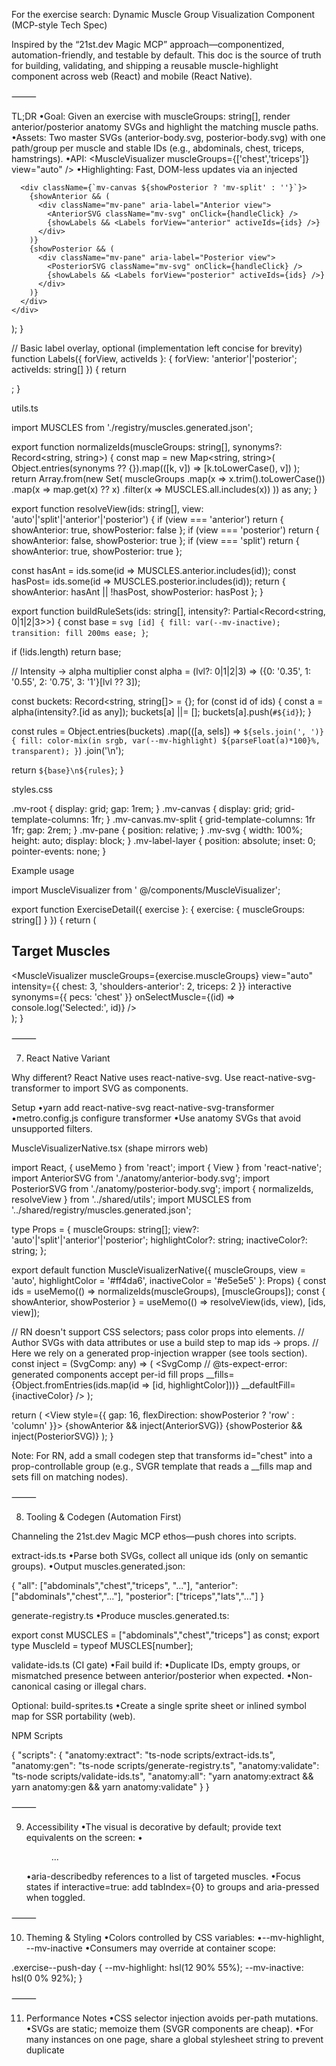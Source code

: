 For the exercise search: Dynamic Muscle Group Visualization Component (MCP-style Tech Spec)

Inspired by the “21st.dev Magic MCP” approach—componentized, automation-friendly, and testable by default. This doc is the source of truth for building, validating, and shipping a reusable muscle-highlight component across web (React) and mobile (React Native).

⸻

TL;DR
•Goal: Given an exercise with muscleGroups: string[], render anterior/posterior anatomy SVGs and highlight the matching muscle paths.
•Assets: Two master SVGs (anterior-body.svg, posterior-body.svg) with one path/group per muscle and stable IDs (e.g., abdominals, chest, triceps, hamstrings).
•API: <MuscleVisualizer muscleGroups={['chest','triceps']} view="auto" />
•Highlighting: Fast, DOM-less updates via an injected <style> selector map: #chest, #triceps { fill: var(--mv-highlight); }
•DX: Scripts generate a canonical muscle registry, validate IDs, and produce type-safe enums—MCP vibes (automation first).

⸻

1) Architecture Overview

apps/
  web/
    src/components/MuscleVisualizer/
      MuscleVisualizer.tsx
      anatomy/
        anterior-body.svg
        posterior-body.svg
      registry/
        muscles.generated.json
        muscles.generated.ts        // type-safe IDs enum
      styles.css
    src/screens/ExerciseDetail.tsx
  mobile/
    src/components/MuscleVisualizerNative/
      MuscleVisualizerNative.tsx
      anatomy/ (RN-safe SVGs)
      registry/ (shared from pkg)
packages/
  muscle-anatomy-tools/             // node scripts, validation, CI tasks
    scripts/
      extract-ids.ts
      validate-ids.ts
      generate-registry.ts
      build-sprites.ts (optional)
    README.md

Key ideas (inspired by 21st.dev Magic MCP):
•Composable: Assets + registry + component are separable; you can swap new anatomy packs later.
•Automated: Scripts generate typed registries from SVGs; CI fails if IDs drift.
•Non-intrusive rendering: Styling muscles through CSS selectors avoids heavy DOM mutation.

⸻

2) Assets & Authoring Guidelines

Master SVGs (one-time setup)
•anterior-body.svg and posterior-body.svg
•Each muscle (or muscle group) must be a discrete element with a stable id.
•Prefer grouping muscles with <g id="quadriceps"> ... </g> rather than many anonymous paths.
•If you need sub-parts, nest them under a single group id.

Example (snippet):

<svg viewBox="0 0 1024 2048" xmlns="http://www.w3.org/2000/svg">
  <g id="abdominals">
    <path d="M ... Z" />
    <path d="M ... Z" />
  </g>
  <g id="chest">
    <path d="M ... Z" />
  </g>
  <g id="shoulders-anterior">
    <path d="M ... Z" />
  </g>
</svg>

ID Naming Conventions
•kebab-case, ASCII only, descriptive:
•abdominals, chest, triceps, biceps, forearms, obliques, hip-flexors
•quadriceps, hamstrings, glutes, calves
•shoulders-anterior, shoulders-posterior, lats, trapezius, erectors
•Keep names consistent across data, assets, and code.

Export Tips (Figma/Illustrator)
•Expand strokes where needed; avoid filters that rasterize.
•Remove transforms (flatten where possible) so path coordinates align between files.
•Prefer grouping under semantic <g id="..."> instead of many sibling paths.

⸻

3) Data Contract

Exercise Object (JSON)

{
  "id": "ex042",
  "name": "Barbell Bench Press",
  "equipment": "barbell",
  "muscleGroups": ["chest", "shoulders-anterior", "triceps"]
}

JSON Schema

{
  "$schema": "https://json-schema.org/draft/2020-12/schema",
  "$id": "https://example.com/schemas/exercise.json",
  "type": "object",
  "required": ["id", "name", "muscleGroups"],
  "properties": {
    "id": { "type": "string", "minLength": 1 },
    "name": { "type": "string", "minLength": 1 },
    "equipment": { "type": ["string", "null"] },
    "muscleGroups": {
      "type": "array",
      "items": { "type": "string", "minLength": 1 },
      "minItems": 1
    }
  },
  "additionalProperties": true
}

Contract rule: muscleGroups[] must exactly match SVG path/group IDs.

⸻

4) Component API (Web)

type MuscleId =  // generated from assets, example subset:
  | 'abdominals' | 'chest' | 'triceps' | 'biceps' | 'forearms'
  | 'obliques' | 'hip-flexors' | 'quadriceps' | 'hamstrings'
  | 'glutes' | 'calves' | 'shoulders-anterior' | 'shoulders-posterior'
  | 'lats' | 'trapezius' | 'erectors';

type ViewMode = 'anterior' | 'posterior' | 'auto' | 'split';

type IntensityMap = Partial<Record<MuscleId, 0|1|2|3>>;

interface MuscleVisualizerProps {
  muscleGroups: MuscleId[];
  view?: ViewMode;                 // default: 'auto'
  intensity?: IntensityMap;        // optional 0-3 tints
  highlightColor?: string;         // CSS color, default: hsl(340 85% 63%)
  inactiveColor?: string;          // default: hsl(0 0% 90%)
  showLabels?: boolean;            // overlay readable labels
  interactive?: boolean;           // allow hover/focus
  synonyms?: Record<string, MuscleId>; // map 'pecs' -> 'chest', etc.
  className?: string;
  style?: React.CSSProperties;
  onSelectMuscle?: (id: MuscleId) => void;
}

View behavior:
•auto: decide by where IDs exist; if both, render split.
•split: show front and back side by side.
•anterior/posterior: force a single view.

⸻

5) Rendering Strategy (Fast & Clean)
•Import SVGs as React components (SVGR).
•Compute a style tag string that targets matching IDs:

/* Example output */
#chest, #triceps { fill: var(--mv-highlight); stroke: currentColor; }

•Insert one <style> per render with CSS variables for colors; no manual DOM querying needed.

⸻

6) Implementation (React, Web)

Dependencies
• @svgr/webpack (or CRA/Vite SVGR defaults)
•TypeScript recommended

MuscleVisualizer.tsx

import React, { useMemo } from 'react';
import AnteriorSVG from './anatomy/anterior-body.svg?react';
import PosteriorSVG from './anatomy/posterior-body.svg?react';
import { resolveView, normalizeIds, buildRuleSets } from './utils';
import './styles.css';

export const DEFAULT_HIGHLIGHT = 'hsl(340 85% 63%)';
export const DEFAULT_INACTIVE  = 'hsl(0 0% 90%)';

export default function MuscleVisualizer({
  muscleGroups,
  view = 'auto',
  intensity,
  highlightColor = DEFAULT_HIGHLIGHT,
  inactiveColor = DEFAULT_INACTIVE,
  showLabels = false,
  interactive = false,
  synonyms,
  className,
  style,
  onSelectMuscle
}: MuscleVisualizerProps) {

  const ids = useMemo(
    () => normalizeIds(muscleGroups, synonyms),
    [muscleGroups, synonyms]
  );

  const { showAnterior, showPosterior } = useMemo(
    () => resolveView(ids, view),
    [ids, view]
  );

  const css = useMemo(
    () => buildRuleSets(ids, intensity),
    [ids, intensity]
  );

  const rootStyle: React.CSSProperties = {
    // make colors themeable without re-computation
    ['--mv-highlight' as any]: highlightColor,
    ['--mv-inactive' as any]: inactiveColor,
    ...style
  };

  const handleClick = (e: React.MouseEvent<SVGElement>) => {
    if (!interactive || !onSelectMuscle) return;
    const el = e.target as SVGElement;
    const candidate = el.closest('[id]') as SVGElement | null;
    const id = candidate?.id as string | undefined;
    if (id && ids.includes(id as any)) onSelectMuscle(id as any);
  };

  return (
    <div className={`mv-root ${className ?? ''}`} style={rootStyle}>
      <style>{css}</style>

      <div className={`mv-canvas ${showPosterior ? 'mv-split' : ''}`}>
        {showAnterior && (
          <div className="mv-pane" aria-label="Anterior view">
            <AnteriorSVG className="mv-svg" onClick={handleClick} />
            {showLabels && <Labels forView="anterior" activeIds={ids} />}
          </div>
        )}
        {showPosterior && (
          <div className="mv-pane" aria-label="Posterior view">
            <PosteriorSVG className="mv-svg" onClick={handleClick} />
            {showLabels && <Labels forView="posterior" activeIds={ids} />}
          </div>
        )}
      </div>
    </div>
  );
}

// Basic label overlay, optional (implementation left concise for brevity)
function Labels({ forView, activeIds }: { forView: 'anterior'|'posterior'; activeIds: string[] }) {
  return <div className="mv-label-layer" data-view={forView} />;
}

utils.ts

import MUSCLES from './registry/muscles.generated.json';

export function normalizeIds(muscleGroups: string[], synonyms?: Record<string, string>) {
  const map = new Map<string, string>(
    Object.entries(synonyms ?? {}).map(([k, v]) => [k.toLowerCase(), v])
  );
  return Array.from(new Set(
    muscleGroups
      .map(x => x.trim().toLowerCase())
      .map(x => map.get(x) ?? x)
      .filter(x => MUSCLES.all.includes(x))
  )) as any;
}

export function resolveView(ids: string[], view: 'auto'|'split'|'anterior'|'posterior') {
  if (view === 'anterior') return { showAnterior: true, showPosterior: false };
  if (view === 'posterior') return { showAnterior: false, showPosterior: true };
  if (view === 'split')     return { showAnterior: true, showPosterior: true };

  const hasAnt = ids.some(id => MUSCLES.anterior.includes(id));
  const hasPost= ids.some(id => MUSCLES.posterior.includes(id));
  return { showAnterior: hasAnt || !hasPost, showPosterior: hasPost };
}

export function buildRuleSets(ids: string[], intensity?: Partial<Record<string, 0|1|2|3>>) {
  const base =
    `svg [id] { fill: var(--mv-inactive); transition: fill 200ms ease; }`;

  if (!ids.length) return base;

  // Intensity -> alpha multiplier
  const alpha = (lvl?: 0|1|2|3) =>
    ({0: '0.35', 1: '0.55', 2: '0.75', 3: '1'}[lvl ?? 3]);

  const buckets: Record<string, string[]> = {};
  for (const id of ids) {
    const a = alpha(intensity?.[id as any]);
    buckets[a] ||= [];
    buckets[a].push(`#${id}`);
  }

  const rules = Object.entries(buckets)
    .map(([a, sels]) => `${sels.join(', ')} { fill: color-mix(in srgb, var(--mv-highlight) ${parseFloat(a)*100}%, transparent); }`)
    .join('\n');

  return `${base}\n${rules}`;
}

styles.css

.mv-root { display: grid; gap: 1rem; }
.mv-canvas { display: grid; grid-template-columns: 1fr; }
.mv-canvas.mv-split { grid-template-columns: 1fr 1fr; gap: 2rem; }
.mv-pane { position: relative; }
.mv-svg { width: 100%; height: auto; display: block; }
.mv-label-layer { position: absolute; inset: 0; pointer-events: none; }

Example usage

import MuscleVisualizer from ' @/components/MuscleVisualizer';

export function ExerciseDetail({ exercise }: { exercise: { muscleGroups: string[] } }) {
  return (
    <section>
      <h2>Target Muscles</h2>
      <MuscleVisualizer
        muscleGroups={exercise.muscleGroups}
        view="auto"
        intensity={{ chest: 3, 'shoulders-anterior': 2, triceps: 2 }}
        interactive
        synonyms={{ pecs: 'chest' }}
        onSelectMuscle={(id) => console.log('Selected:', id)}
      />
    </section>
  );
}


⸻

7) React Native Variant

Why different? React Native uses react-native-svg. Use react-native-svg-transformer to import SVG as components.

Setup
•yarn add react-native-svg react-native-svg-transformer
•metro.config.js configure transformer
•Use anatomy SVGs that avoid unsupported filters.

MuscleVisualizerNative.tsx (shape mirrors web)

import React, { useMemo } from 'react';
import { View } from 'react-native';
import AnteriorSVG from './anatomy/anterior-body.svg';
import PosteriorSVG from './anatomy/posterior-body.svg';
import { normalizeIds, resolveView } from '../shared/utils';
import MUSCLES from '../shared/registry/muscles.generated.json';

type Props = {
  muscleGroups: string[];
  view?: 'auto'|'split'|'anterior'|'posterior';
  highlightColor?: string;
  inactiveColor?: string;
};

export default function MuscleVisualizerNative({
  muscleGroups,
  view = 'auto',
  highlightColor = '#ff4da6',
  inactiveColor = '#e5e5e5'
}: Props) {
  const ids = useMemo(() => normalizeIds(muscleGroups), [muscleGroups]);
  const { showAnterior, showPosterior } = useMemo(() => resolveView(ids, view), [ids, view]);

  // RN doesn't support CSS selectors; pass color props into elements.
  // Author SVGs with data attributes or use a build step to map ids -> props.
  // Here we rely on a generated prop-injection wrapper (see tools section).
  const inject = (SvgComp: any) => (
    <SvgComp
      // @ts-expect-error: generated components accept per-id fill props
      __fills={Object.fromEntries(ids.map(id => [id, highlightColor]))}
      __defaultFill={inactiveColor}
    />
  );

  return (
    <View style={{ gap: 16, flexDirection: showPosterior ? 'row' : 'column' }}>
      {showAnterior && inject(AnteriorSVG)}
      {showPosterior && inject(PosteriorSVG)}
    </View>
  );
}

Note: For RN, add a small codegen step that transforms id="chest" into a prop-controllable group (e.g., SVGR template that reads a __fills map and sets fill on matching nodes).

⸻

8) Tooling & Codegen (Automation First)

Channeling the 21st.dev Magic MCP ethos—push chores into scripts.

extract-ids.ts
•Parse both SVGs, collect all unique ids (only on semantic groups).
•Output muscles.generated.json:

{
  "all": ["abdominals","chest","triceps", "..."],
  "anterior": ["abdominals","chest","..."],
  "posterior": ["triceps","lats","..."]
}

generate-registry.ts
•Produce muscles.generated.ts:

export const MUSCLES = ["abdominals","chest","triceps"] as const;
export type MuscleId = typeof MUSCLES[number];

validate-ids.ts (CI gate)
•Fail build if:
•Duplicate IDs, empty groups, or mismatched presence between anterior/posterior when expected.
•Non-canonical casing or illegal chars.

Optional: build-sprites.ts
•Create a single sprite sheet or inlined symbol map for SSR portability (web).

NPM Scripts

{
  "scripts": {
    "anatomy:extract": "ts-node scripts/extract-ids.ts",
    "anatomy:gen": "ts-node scripts/generate-registry.ts",
    "anatomy:validate": "ts-node scripts/validate-ids.ts",
    "anatomy:all": "yarn anatomy:extract && yarn anatomy:gen && yarn anatomy:validate"
  }
}


⸻

9) Accessibility
•The visual is decorative by default; provide text equivalents on the screen:
•<figure aria-labelledby="mv-title">...</figure>
•aria-describedby references to a list of targeted muscles.
•Focus states if interactive=true: add tabIndex={0} to groups and aria-pressed when toggled.

⸻

10) Theming & Styling
•Colors controlled by CSS variables:
•--mv-highlight, --mv-inactive
•Consumers may override at container scope:

.exercise--push-day {
  --mv-highlight: hsl(12 90% 55%);
  --mv-inactive: hsl(0 0% 92%);
}


⸻

11) Performance Notes
•CSS selector injection avoids per-path mutations.
•SVGs are static; memoize them (SVGR components are cheap).
•For many instances on one page, share a global stylesheet string to prevent duplicate <style> tags.

⸻

12) Error Handling
•Unknown IDs are ignored and logged in dev only.
•Empty muscleGroups → render base anatomy with inactive fill only.
•If required IDs are missing from assets (regression), validate-ids.ts fails CI.

⸻

13) Testing
•Unit: utilities (normalizeIds, resolveView, buildRuleSets).
•Visual regression: Storybook + Chromatic:
•Stories for common exercises (bench, squat, deadlift).
•Snapshots ensure highlight selectors remain stable.
•E2E: Cypress test verifies that selecting a chip toggles #quadriceps rule presence.

⸻

14) Example Stories (Storybook)

export const BenchPress = () => (
  <MuscleVisualizer muscleGroups={['chest','shoulders-anterior','triceps']} />
);

export const BackSquat = () => (
  <MuscleVisualizer muscleGroups={['quadriceps','glutes','hamstrings','erectors']} view="split" />
);


⸻

15) Minimal Muscle ID Starter Set

Extend as needed; ensure IDs exist in both SVGs.

•Anterior: abdominals, obliques, chest, shoulders-anterior, biceps, forearms, hip-flexors, quadriceps, tibialis-anterior
•Posterior: trapezius, shoulders-posterior, lats, erectors, triceps, forearms, glutes, hamstrings, calves

⸻

16) Security & Licensing
•Ensure anatomy SVGs are properly licensed (open source or purchased).
•No PII; no tracking in the component.
•Ship assets in your own CDN or bundle.

⸻

17) Integration Checklist
•Place anterior-body.svg and posterior-body.svg into anatomy/.
•Run yarn anatomy:all to generate registries and types.
•Import and render <MuscleVisualizer /> with exercise data.
•Add Storybook stories and snapshot tests.
•Wire synonyms (pecs → chest) if your data uses alternates.

⸻

18) Example Exercise Data (copy-paste)

[
  { "id": "ex007", "name": "3/4 Sit-Up", "equipment": "none", "muscleGroups": ["abdominals"] },
  { "id": "ex042", "name": "Barbell Bench Press", "equipment": "barbell", "muscleGroups": ["chest","shoulders-anterior","triceps"] },
  { "id": "ex103", "name": "Back Squat", "equipment": "barbell", "muscleGroups": ["quadriceps","glutes","hamstrings","erectors"] }
]


⸻

19) Future Enhancements
•Heatmaps: Map intensity to volume/load metrics and animate with a legend.
•Per-side targeting: Left/right asymmetry (duplicate IDs with -left/-right).
•Hover tooltips: Small muscle name chips.
•RN codegen: Fully automated prop injection for react-native-svg.

⸻

References & Inspiration
•21st.dev “Magic MCP”—AI-assisted, component-first development workflow.  ￼ ￼
•Model Context Protocol (MCP) overview and tooling concepts.  ￼

⸻

Done. This .md spec is ready to drop into your repo (e.g., docs/muscle-visualizer.md) and aligns with the MCP-style, automation-heavy dev workflow.
